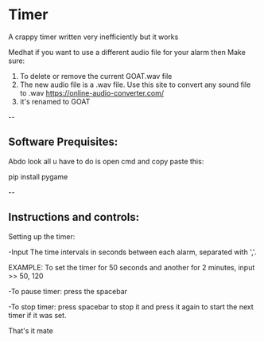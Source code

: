 # Timer
A crappy timer written very inefficiently but it works

Medhat if you want to use a different audio file for your alarm then Make sure:
1. To delete or remove the current GOAT.wav file
2. The new audio file is a .wav file. Use this site to convert any sound file to .wav https://online-audio-converter.com/
3. it's renamed to GOAT

--
## Software Prequisites:
Abdo look all u have to do is open cmd and copy paste this:

pip install pygame

--

## Instructions and controls:

Setting up the timer:

-Input The time intervals in seconds between each alarm, separated with ','.

EXAMPLE: To set the timer for 50 seconds and another for 2 minutes, input >> 50, 120

-To pause timer: press the spacebar

-To stop timer: press spacebar to stop it and press it again to start the next timer if it was set.

That's it mate
